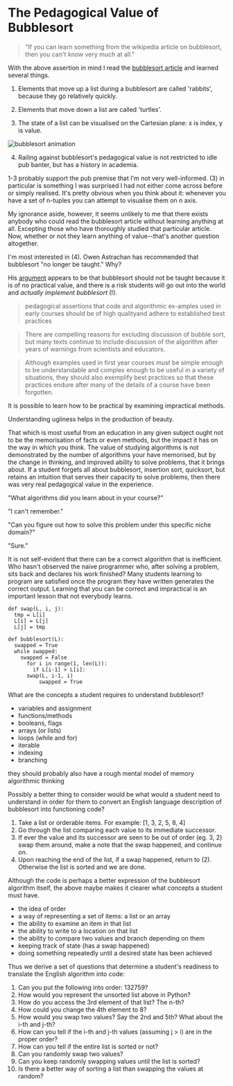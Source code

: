 # The Pedagogical Value of Bubblesort

> "If you can learn something from the wikipedia article on bubblesort, then you can't know very much at all."

With the above assertion in mind I read the [bubblesort article](https://en.wikipedia.org/wiki/Bubble_sort) and learned several things.

1) Elements that move up a list during a bubblesort are called 'rabbits', because they go relatively quickly.

2) Elements that move down a list are called 'turtles'.

3) The state of a list can be visualised on the Cartesian plane: x is index, y is value.

![bubblesort animation](https://en.wikipedia.org/wiki/Bubble_sort#/media/File:Bubble_sort_animation.gif)

4) Railing against bubblesort's pedagogical value is not restricted to idle pub banter, but has a history in academia.


1-3 probably support the pub premise that I'm not very well-informed. (3) in particular is something I was surprised I had not either come across before or simply realised. It's pretty obvious when you think about it: whenever you have a set of n-tuples you can attempt to visualise them on n axis.

My ignorance aside, however, it seems unlikely to me that there exists anybody who could read the bubblesort article without learning anything at all. Excepting those who have thoroughly studied that particular article. Now, whether or not they learn anything of value--that's another question altogether.

I'm most interested in (4). Owen Astrachan has recommended that bubblesort "no longer be taught." Why?

His [argument](https://users.cs.duke.edu/~ola/papers/bubble.pdf) appears to be that bubblesort should not be taught because it is of no practical value, and there is a risk students will go out into the world and *actually implement bubblesort* (!). 

> pedagogical assertions that code and algorithmic ex-amples used in early courses should be of high qualityand adhere to established best practices

> There are compelling reasons for excluding discussion of bubble sort, but many texts continue to include discussion of the algorithm after years of warnings from scientists and educators.

> Although examples used in first year courses must be simple enough to be understandable and complex enough to be useful in a variety of situations, they should also exemplify best practices so that these practices endure after many of the details of a course have been forgotten. 


It is possible to learn how to be practical by examining impractical methods.

Understanding ugliness helps in the production of beauty.

That which is most useful from an education in any given subject ought not to be the memorisation of facts or even methods, but the impact it has on the way in which you think. The value of studying algorithms is not demonstrated by the number of algorithms your have memorised, but by the change in thinking, and improved ability to solve problems, that it brings about. If a student forgets all about bubblesort, insertion sort, quicksort, but retains an intuition that serves their capacity to solve problems, then there was very real pedagogical value in the experience.

"What algorithms did you learn about in your course?"

"I can't remember."

"Can you figure out how to solve this problem under this specific niche domain?" 

"Sure."


It is not self-evident that there can be a correct algorithm that is inefficient. Who hasn't observed the naive programmer who, after solving a problem, sits back and declares his work finished? Many students learning to program are satisfied once the program they have written generates the correct output. Learning that you can be correct and impractical is an important lesson that not everybody learns.

```
def swap(L, i, j):
  tmp = L[i]
  L[i] = L[j]
  L[j] = tmp

def bubblesort(L):
  swapped = True
  while swapped:
    swapped = False
      for i in range(1, len(L)):
        if L[i-1] > L[i]:
	  swap(L, i-1, i)
          swapped = True
```

What are the concepts a student requires to understand bubblesort?

- variables and assignment
- functions/methods
- booleans, flags
- arrays (or lists)
- loops (while and for)
- iterable
- indexing
- branching

they should probably also have a rough mental model of memory
algorithmic thinking

Possibly a better thing to consider would be what would a student need to understand in order for them to convert an English language description of bubblesort into functioning code?

1. Take a list or orderable items. For example: [1, 3, 2, 5, 8, 4]
2. Go through the list comparing each value to its immediate successor.
3. If ever the value and its successor are seen to be out of order (eg. 3, 2) swap them around, make a note that the swap happened, and continue on.
4. Upon reaching the end of the list, if a swap happened, return to (2). Otherwise the list is sorted and we are done.

Although the code is perhaps a better expression of the bubblesort algorithm itself, the above maybe makes it clearer what concepts a student must have.

- the idea of order
- a way of representing a set of items: a list or an array
- the ability to examine an item in that list
- the ability to write to a location on that list
- the ability to compare two values and branch depending on them
- keeping track of state (has a swap happened)
- doing something repeatedly until a desired state has been achieved



Thus we derive a set of questions that determine a student's readiness to translate the English algorithm into code:

1. Can you put the following into order: 132759?
2. How would you represent the unsorted list above in Python?
3. How do you access the 3rd element of that list? The n-th?
4. How could you change the 4th element to 8?
5. How would you swap two values? Say the 2nd and 5th? What about the i-th and j-th?
6. How can you tell if the i-th and j-th values (assuming j > i) are in the proper order?
7. How can you tell if the entire list is sorted or not?
8. Can you randomly swap two values?
9. Can you keep randomly swapping values until the list is sorted?
10. Is there a better way of sorting a list than swapping the values at random?

